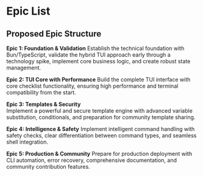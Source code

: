 # Epic List

## Proposed Epic Structure

**Epic 1: Foundation & Validation**
Establish the technical foundation with Bun/TypeScript, validate the hybrid TUI approach early through a technology spike, implement core business logic, and create robust state management.

**Epic 2: TUI Core with Performance**
Build the complete TUI interface with core checklist functionality, ensuring high performance and terminal compatibility from the start.

**Epic 3: Templates & Security**  
Implement a powerful and secure template engine with advanced variable substitution, conditionals, and preparation for community template sharing.

**Epic 4: Intelligence & Safety**
Implement intelligent command handling with safety checks, clear differentiation between command types, and seamless shell integration.

**Epic 5: Production & Community**
Prepare for production deployment with CLI automation, error recovery, comprehensive documentation, and community contribution features.
